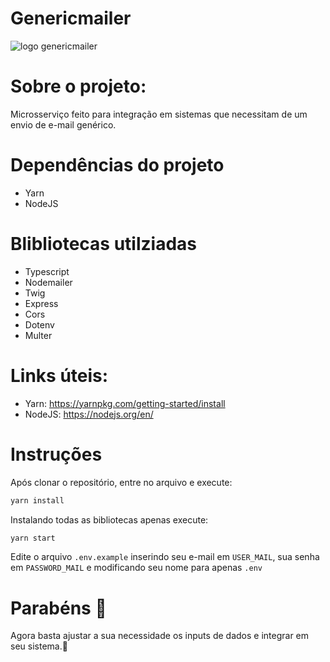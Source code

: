 # Genericmailer
![logo genericmailer](https://user-images.githubusercontent.com/34722198/130988336-b4796230-c99b-4bd0-9043-b084af67d360.png)

# Sobre o projeto:
Microsserviço feito para integração em sistemas que necessitam de um envio de e-mail genérico.

# Dependências do projeto
- Yarn
- NodeJS

# Blibliotecas utilziadas
- Typescript
- Nodemailer
- Twig
- Express
- Cors
- Dotenv
- Multer

# Links úteis:
- Yarn: https://yarnpkg.com/getting-started/install
- NodeJS: https://nodejs.org/en/

# Instruções

Após clonar o repositório, entre no arquivo e execute:
```bash
yarn install
```
Instalando todas as bibliotecas apenas execute:
```bash
yarn start
```
Edite o arquivo `.env.example` inserindo seu e-mail em `USER_MAIL`, sua senha em `PASSWORD_MAIL` e modificando seu nome para apenas `.env`

# Parabéns :star_struck:
Agora basta ajustar a sua necessidade os inputs de dados e integrar em seu sistema.:rocket:
